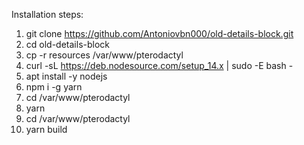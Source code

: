Installation steps:

1. git clone https://github.com/Antoniovbn000/old-details-block.git
2. cd old-details-block
3. cp -r resources /var/www/pterodactyl
4. curl -sL https://deb.nodesource.com/setup_14.x | sudo -E bash -
5. apt install -y nodejs
6. npm i -g yarn
7. cd /var/www/pterodactyl
8. yarn
8. cd /var/www/pterodactyl
9. yarn build
